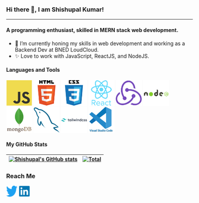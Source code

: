 ### Hi there 👋, I am Shishupal Kumar!
---
#### A programming enthusiast, skilled in MERN stack web development.

- 🌱 I’m currently honing my skills in web development and working as a Backend Dev at BNED LoudCloud.
- ✨ Love to work with JavaScript, ReactJS, and NodeJS. 

#### Languages and Tools

 <img src="https://github.com/devicons/devicon/blob/master/icons/javascript/javascript-original.svg" alt="JavaScript Logo" width="70" height="70" />               <img src="https://github.com/devicons/devicon/blob/master/icons/html5/html5-original-wordmark.svg" alt="HTML Logo" width="70" height="70" />                     <img src="https://github.com/devicons/devicon/blob/master/icons/css3/css3-original-wordmark.svg" alt="CSS Logo" width="70" height="70"/> <img src="https://github.com/devicons/devicon/blob/master/icons/react/react-original-wordmark.svg" alt="React Logo" width="70" height="70" />
  <img src="https://github.com/devicons/devicon/blob/master/icons/redux/redux-original.svg" alt="Redux Logo" width="70" height="70" />
  <img src="https://github.com/devicons/devicon/blob/master/icons/nodejs/nodejs-original-wordmark.svg" alt="Node Logo" width="70" height="70" /><img src="https://github.com/devicons/devicon/blob/master/icons/mongodb/mongodb-original-wordmark.svg" alt="MongoDB Logo" width="70" height="70" />
  <img src="https://github.com/devicons/devicon/blob/master/icons/mysql/mysql-original.svg" alt="MySQL Logo" width="70" height="70" />
  <img src="https://github.com/devicons/devicon/blob/master/icons/tailwindcss/tailwindcss-original-wordmark.svg" alt="Tailwind logo" width="70" height="70" />
  <img src="https://github.com/devicons/devicon/blob/master/icons/vscode/vscode-original-wordmark.svg" alt="VSCode Logo" width="70" height="70" />
#### My GitHub Stats

[![Shishupal's GitHub stats](https://github-readme-stats.vercel.app/api?username=shishupalamigo&iclude_all_commits=true&hide=stars&count_private=true&show_icons=true&theme=synthwave)](https://github.com/shishupalamigo/github-readme-stats)|[![Total](https://github-readme-streak-stats.herokuapp.com/?user=shishupalamigo&theme=synthwave)](https://github.com/shishupalamigo/github-readme-stats)
|---|---|
<!-- [![Top Langs](https://github-readme-stats.vercel.app/api/top-langs/?username=shishupalamigo&hide=CSS,ruby,shell,pug&layout=compact&theme=synthwave)](https://github.com/shishupalamigo/github-readme-stats) -->


### Reach Me 
<a href="https://twitter.com/shishupalamigo" target="_blank"><img src="https://github.com/devicons/devicon/blob/master/icons/twitter/twitter-original.svg" alt="Twitter Logo" width="30" /></a>           <a href="https://www.linkedin.com/in/shishupal-kumar-90734594/" target="_blank"><img src="https://github.com/devicons/devicon/blob/master/icons/linkedin/linkedin-original.svg" alt="LinkedIn Logo" width="30"/></a>
<!--
**shishupalamigo/shishupalamigo** is a ✨ _special_ ✨ repository because its `README.md` (this file) appears on your GitHub profile.

Here are some ideas to get you started:

- 
- 🌱 I’m currently learning ...
- 👯 I’m looking to collaborate on ...
- 🤔 I’m looking for help with ...
- 💬 Ask me about ...
- 📫 How to reach me: ...
- 😄 Pronouns: ...
- ⚡ Fun fact: ...
-->
